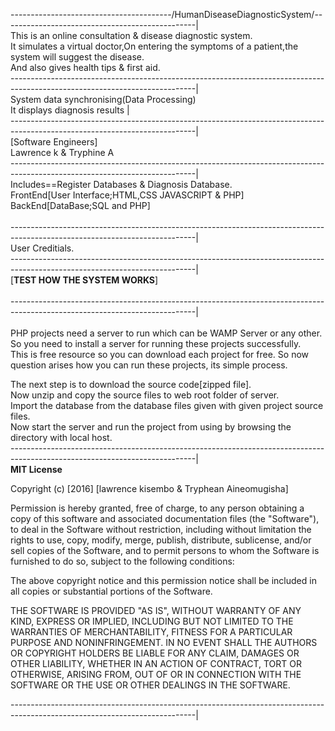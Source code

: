 ----------------------------------------/HumanDiseaseDiagnosticSystem/------------------------------------------------|
</br>
This is an online consultation & disease diagnostic system.</br>
It simulates a virtual doctor,On entering the symptoms of a patient,the system will suggest the disease.</br>
And also gives health tips & first aid.
</br>
----------------------------------------------------------------------------------------------------------------------------|</br>
System data synchronising(Data Processing)</br>
It displays diagnosis results                                                                                               |
</br>
----------------------------------------------------------------------------------------------------------------------------|</br>
[Software Engineers]</br>
Lawrence k & Tryphine A</br>
----------------------------------------------------------------------------------------------------------------------------|
</br>
Includes==Register Databases & Diagnosis Database.</br>
FrontEnd[User Interface;HTML,CSS JAVASCRIPT & PHP]</br>
BackEnd[DataBase;SQL and PHP]</br></br>
----------------------------------------------------------------------------------------------------------------------------|
</br>
User Creditials.
</br>
----------------------------------------------------------------------------------------------------------------------------|</br>
[**TEST HOW THE SYSTEM WORKS**]</br>   
----------------------------------------------------------------------------------------------------------------------------|</br>
</br>
PHP projects need a server to run which can be WAMP Server or any other. So you need to install a server for running these projects successfully.</br> This is free resource so you can download each project for free. So now question arises how you can run these projects, its simple process.</br>

The next step is to download the source code[zipped file].</br>
Now unzip and copy the source files to web root folder of server.</br>
Import the database from the database files given with given project source files.</br>
Now start the server and run the project from using by browsing the directory with local host.</br>
----------------------------------------------------------------------------------------------------------------------------|
</br>
**MIT License**</br>

Copyright (c) [2016] [lawrence kisembo & Tryphean Aineomugisha]</br>

Permission is hereby granted, free of charge, to any person obtaining a copy
of this software and associated documentation files (the "Software"), to deal
in the Software without restriction, including without limitation the rights
to use, copy, modify, merge, publish, distribute, sublicense, and/or sell
copies of the Software, and to permit persons to whom the Software is
furnished to do so, subject to the following conditions:</br>

The above copyright notice and this permission notice shall be included in all
copies or substantial portions of the Software.</br>

THE SOFTWARE IS PROVIDED "AS IS", WITHOUT WARRANTY OF ANY KIND, EXPRESS OR
IMPLIED, INCLUDING BUT NOT LIMITED TO THE WARRANTIES OF MERCHANTABILITY,
FITNESS FOR A PARTICULAR PURPOSE AND NONINFRINGEMENT. IN NO EVENT SHALL THE
AUTHORS OR COPYRIGHT HOLDERS BE LIABLE FOR ANY CLAIM, DAMAGES OR OTHER
LIABILITY, WHETHER IN AN ACTION OF CONTRACT, TORT OR OTHERWISE, ARISING FROM,
OUT OF OR IN CONNECTION WITH THE SOFTWARE OR THE USE OR OTHER DEALINGS IN THE
SOFTWARE.   </br>                         

----------------------------------------------------------------------------------------------------------------------------|
